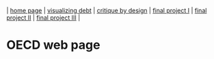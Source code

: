 | [home page](https://varshithams.github.io/portfolio/) | [visualizing debt](visualizing-government-debt) | [critique by design](critique-by-design) | [final project I](final-project-part-one) | [final project II](final-project-part-two) | [final project III](final-project-part-three) |

# OECD web page

<script type='text/javascript'>                    
  var divElement = document.getElementById('viz0000000000000');                    
  var vizElement = divElement.getElementsByTagName('object')[0];                    
  vizElement.style.width='100%';vizElement.style.height=(divElement.offsetWidth*0.75)+'px';                    
  var scriptElement = document.createElement('script');                    
  scriptElement.src = 'https://prod-useast-b.online.tableau.com/#/site/tableaudatavizvms/views/Tableauworksheet1/Sheet1?:iid=2';                 
  vizElement.parentNode.insertBefore(scriptElement, vizElement);                
</script>


